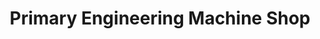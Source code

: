 ---
title: "Primary Engineering Machine Shop"
url: /gbarnga/primary-engineering-machine-shop/
shop: hardware
---